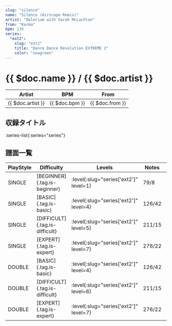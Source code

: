 ```yaml
---
slug: "silence"
name: "Silence (Airscape Remix)"
artist: "Delerium with Sarah McLachlan"
from: "Karma"
bpm: 136
series:
  "ext2":
    slug: "ext2"
    title: "Dance Dance Revolution EXTREME 2"
    color: "seagreen"
---
```


# {{ $doc.name }} / {{ $doc.artist }}

|Artist|BPM|From|
|------|---|----|
|{{ $doc.artist }}|{{ $doc.bpm }}|{{ $doc.from }}|

## 収録タイトル

:series-list{:series="series"}

## 譜面一覧

|PlayStyle|Difficulty|Levels|Notes|Movie|
|---------|----------|------|-----|-----|
|SINGLE|[BEGINNER]{.tag.is-beginner}|:level{:slug="series['ext2']" level=1}|79/8||
|SINGLE|[BASIC]{.tag.is-basic}|:level{:slug="series['ext2']" level=4}|126/42||
|SINGLE|[DIFFICULT]{.tag.is-difficult}|:level{:slug="series['ext2']" level=5}|211/15||
|SINGLE|[EXPERT]{.tag.is-expert}|:level{:slug="series['ext2']" level=7}|276/22||
|DOUBLE|[BASIC]{.tag.is-basic}|:level{:slug="series['ext2']" level=4}|126/42||
|DOUBLE|[DIFFICULT]{.tag.is-difficult}|:level{:slug="series['ext2']" level=6}|211/15||
|DOUBLE|[EXPERT]{.tag.is-expert}|:level{:slug="series['ext2']" level=7}|276/22||
